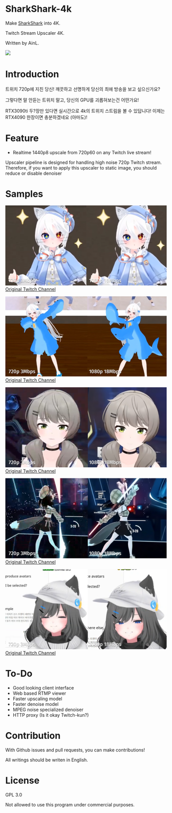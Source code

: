 # SharkShark-4k

Make [SharkShark](https://www.twitch.tv/tizmtizm) into 4K.

Twitch Stream Upscaler 4K.

Written by AinL.

![](https://ifh.cc/g/LjbTr2.jpg)

# Introduction

트위치 720p에 지친 당신! 깨끗하고 선명하게 당신의 최애 방송을 보고 싶으신가요?

그렇다면 말 안듣는 트위치 말고, 당신의 GPU를 괴롭혀보는건 어떤가요!

RTX3090ti 두?장만 있다면 실시간으로 4k의 트위치 스트림을 볼 수 있답니다! 이제는 RTX4090 한장이면 충분하겠네요 (아마도)!

# Feature

- Realtime 1440p8 upscale from 720p60 on any Twitch live stream!

Upscaler pipeline is designed for handling high noise 720p Twitch stream.
Therefore, if you want to apply this upscaler to static image, you should reduce or disable denoiser

# Samples

![](./samples/docs/sample1.png)
[Original Twitch Channel](https://www.twitch.tv/tizmtizm)

![](./samples/docs/sample2.png)
[Original Twitch Channel](https://www.twitch.tv/tizmtizm)

![](./samples/docs/sample3.png)
[Original Twitch Channel](https://www.twitch.tv/viichan6)

![](./samples/docs/sample4.png)
[Original Twitch Channel](https://www.twitch.tv/dancingshana)

![](./samples/docs/sample5.png)
[Original Twitch Channel](https://www.twitch.tv/mawang0216)

# To-Do

- Good looking client interface
- Web based RTMP viewer
- Faster upscaling model
- Faster denoise model
- MPEG noise specialized denoiser
- HTTP proxy (Is it okay Twitch-kun?)

# Contribution

With Github issues and pull requests, you can make contributions!

All writings should be writen in English.

# License

GPL 3.0

Not allowed to use this program under commercial purposes.
